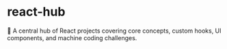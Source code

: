 # react-hub
📌 A central hub of React projects covering core concepts, custom hooks, UI components, and machine coding challenges.
